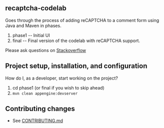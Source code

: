 ## recaptcha-codelab

Goes through the process of adding reCAPTCHA to a comment form using Java and Maven in phases.

1. phase1 -- Initial UI
2. final -- Final version of the codelab with reCAPTCHA support.

Please ask questions on [Stackoverflow](http://stackoverflow.com/questions/tagged/recaptcha)

## Project setup, installation, and configuration

How do I, as a developer, start working on the project?

1. cd phase1  (or final if you wish to skip ahead)
1. `mvn clean appengine:devserver`



<!--- 
## Troubleshooting & useful tools

### Examples of common tasks

e.g.
* How to make curl requests while authenticated via oauth.
* How to monifdsfsdfsdftor background jobs.
* How to run the app through a proxy.
 -->

## Contributing changes

* See [CONTRIBUTING.md](CONTRIBUTING.md)


